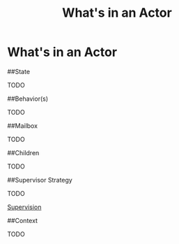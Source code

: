 ﻿---
layout: docs.hbs
title: What's in an Actor
---
# What's in an Actor

##State

TODO

##Behavior(s)

TODO

##Mailbox

TODO

##Children

TODO

##Supervisor Strategy

TODO

[Supervision](concepts/supervision)

##Context

TODO
